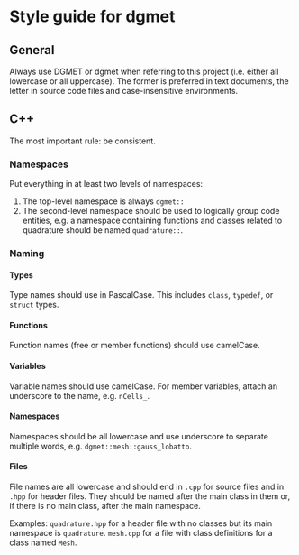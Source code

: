 # Style guide for dgmet

## General
Always use DGMET or dgmet when referring to this project (i.e. either all
lowercase or all uppercase). The former is preferred in text documents,
the letter in source code files and case-insensitive environments.

## C++

The most important rule: be consistent.

### Namespaces
Put everything in at least two levels of namespaces:
1.  The top-level namespace is always `dgmet::`
2.  The second-level namespace should be used to logically group code entities, 
    e.g. a namespace containing functions and classes related to quadrature
    should be named `quadrature::`.

### Naming

#### Types
Type names should use in PascalCase. This includes `class`, `typedef`, or 
`struct` types.

#### Functions
Function names (free or member functions) should use camelCase.

#### Variables
Variable names should use camelCase. For member variables, attach an underscore
to the name, e.g. `nCells_`.

#### Namespaces
Namespaces should be all lowercase and use underscore to separate multiple
words, e.g. `dgmet::mesh::gauss_lobatto`.

#### Files
File names are all lowercase and should end in `.cpp` for source files and in
`.hpp` for header files. They should be named after the main class in them or,
if there is no main class, after the main namespace.

Examples: `quadrature.hpp` for a header file with no classes but its main
namespace is `quadrature`. `mesh.cpp` for a file with class definitions for a
class named `Mesh`.

